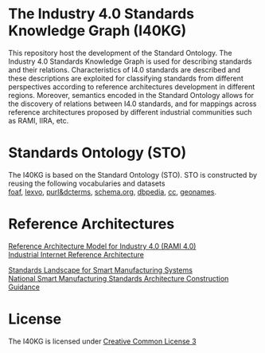 # The Industry 4.0 Standards Knowledge Graph (I40KG)
This repository host the development of the Standard Ontology. 
The Industry 4.0 Standards Knowledge Graph is used for describing standards and their relations. Characteristics of I4.0 standards are described and these descriptions are exploited for classifying standards from different perspectives according to reference architectures development in different regions. Moreover, semantics encoded in the Standard Ontology allows for the discovery of relations between I4.0 standards, and
for mappings across reference architectures proposed by different industrial communities such as RAMI, IIRA, etc.

# Standards Ontology (STO)
The I40KG is based on the Standard Ontology (STO).
STO is constructed by reusing the following vocabularies and datasets<br/>
<a href="http://xmlns.com/foaf/spec/">foaf</a>, <a href="http://www.lexvo.org/">lexvo</a>, <a href="http://dublincore.org/documents/dcmi-terms/">purl&dcterms</a>, <a href="https://schema.org/docs/about.html">schema.org</a>, <a href="http://dbpedia.org/ontology/">dbpedia</a>, <a href="https://creativecommons.org/ns">cc</a>, <a href="http://www.geonames.org/ontology/documentation.html">geonames</a>.

# Reference Architectures 
<a href="https://www.zvei.org/en/subjects/industry-4-0/the-reference-architectural-model-rami-40-and-the-industrie-40-component/">Reference Architecture Model for Industry 4.0 (RAMI 4.0)</a><br/>
<a href="https://www.iiconsortium.org/IIRA.htm">Industrial Internet Reference Architecture</a><br/>

<a href="https://www.nist.gov/">Standards Landscape for Smart Manufacturing Systems</a><br/>
<a href="https://en.wikipedia.org/wiki/Ministry_of_Industry_and_Information_Technology">National Smart Manufacturing Standards Architecture Construction Guidance</a><br/>

# License
The I40KG is licensed under <a href="https://creativecommons.org/licenses/by/3.0/">Creative Common License 3</a>

